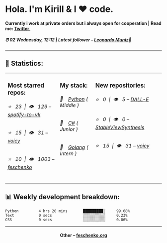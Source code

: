 
<h1>Hola. I'm Kirill & I ❤️ code.</h1>
<h4>Currently i work at private orders but i always open for cooperation | Read me: <a href="https://twitter.com/kiryssha">Twitter <img src="https://camo.githubusercontent.com/9bbddae7e626bda73c943e06b4568a7a02e193b4/68747470733a2f2f6564656e742e6769746875622e696f2f537570657254696e7949636f6e732f696d616765732f7376672f747769747465722e737667" width="10"></a></h4>
<h5>⏰ 02 Wednesday, 12:12 | Latest follower – <a href="https://github.com/leomunizq/" target="_blank">Leonardo Muniz</a>👋</h5>
<hr>
<h2>📝 Statistics: </h2>
<table>
  <tr>
    <td valign="top">
      <h3>Most starred repos: </h3>
            <h6>⭐️&nbsp;&nbsp;&nbsp;23&nbsp;&nbsp;|&nbsp;&nbsp;👁&nbsp;&nbsp;&nbsp;129 – <a href='https://github.com/feschenko/spotify-to-vk'>spotify-to-vk</a></h6> 
      <h6>⭐️&nbsp;&nbsp;&nbsp;15&nbsp;&nbsp;|&nbsp;&nbsp;👁&nbsp;&nbsp;&nbsp;31 – <a href='https://github.com/feschenko/voicy'>voicy</a></h6> 
      <h6>⭐️&nbsp;&nbsp;&nbsp;10&nbsp;&nbsp;|&nbsp;&nbsp;👁&nbsp;&nbsp;&nbsp;1003 – <a href='https://github.com/feschenko/feschenko'>feschenko</a></h6> 
    </td>
    <td valign="top">
      <h3>My stack: </h3>
      <h6>📔&emsp;<a href="https://github.com/feschenko?tab=repositories&q=&type=&language=python">Python</a> ( Middle )</h6>
      <h6>📗&emsp;<a href="https://github.com/feschenko?tab=repositories&q=&type=&language=c%23">C#</a> ( Junior )</h6>
      <h6>📘&emsp;<a href="https://github.com/feschenko?tab=repositories&q=&type=&language=go">Golang</a> ( Intern )</h6>
      </td>
     <td valign="top">
      <h3>New repositories: </h3>
           <h6>⭐️&nbsp;&nbsp;&nbsp;0&nbsp;&nbsp;|&nbsp;&nbsp;👁&nbsp;&nbsp;&nbsp;5 – <a href='https://github.com/feschenko/DALL-E'>DALL-E</a></h6> 
      <h6>⭐️&nbsp;&nbsp;&nbsp;0&nbsp;&nbsp;|&nbsp;&nbsp;👁&nbsp;&nbsp;&nbsp;0 – <a href='https://github.com/feschenko/StableViewSynthesis'>StableViewSynthesis</a></h6> 
      <h6>⭐️&nbsp;&nbsp;&nbsp;15&nbsp;&nbsp;|&nbsp;&nbsp;👁&nbsp;&nbsp;&nbsp;31 – <a href='https://github.com/feschenko/voicy'>voicy</a></h6> 
        </td>
  </tr>
</table>
<h2>📊 Weekly development breakdown: </h2>


```text
Python         4 hrs 20 mins       █████████░     99.68%
Text           0 secs              ░░░░░░░░░░     0.23%
CSS            0 secs              ░░░░░░░░░░     0.06%
```



<hr>
<h4 align="center">Other – <a href='http://feschenko.org' target="_blank">feschenko.org</a><h4>
    